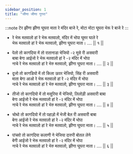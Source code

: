 ```yaml
---
sidebar_position: 1
title: "जीणा जीणा गुगरा"
---
```


:::note टेर
झीणा झीणा घूघरा माता रे मंदिर बाजे रे, मोटा मोटा घूघरा भेरू रे बाजे रे
:::

- रे भेरू मतवालो हां रे भेरू मतवालो, मंदिर में भोपा घूमर घाले रे <br/>
  भेरू मतवालो हां रे भेरू मतवालो, झीणा घूघरा माता। …. || १ ||

- पेलो तो कागदिया में तो रातानाडा भेजियो -२ मूसे री असवारी <br/>
  बाबा बेगा आईजो रे भेरू मतवालो हां रे -२ मंदिर में भोपा <br/>
  नाचे रे भेरू मतवालो हां रे भेरु मतवालो, झीणा घूघरा माता। …. || २ ||

- दूजो तो कागडियो में तो किला ऊपर भेजियो, सिंह री असवारी <br/>
  माता बेगा आओ रे भेरू मतवालो हां रे -२ मंदिर में भोपा <br/>
  नाचे रे भेरू मतवालो हां रे भेरु मतवालो, झीणा घूघरा माता। …. || ३ ||

- तीजो तो कागदियो में तो मसूरिया में भेजियो, लिलोड़ी असवारी बाबा <br/>
  बेगा आईजो रे भेरू मतवालो हां रे -२ मंदिर में भोपा <br/>
  नाचे रे भेरू मतवालो हां रे भेरु मतवालो, झीणा घूघरा माता। …. || ४ ||

- चोथो तो कागदियो में तो पहाड़ो में भेजी बेल री असवारी बाबा <br/>
  बेगा आईजो रे भेरू मतवालो हां रे -२ मंदिर में भोपा <br/>
  नाचे रे भेरू मतवालो हां रे भेरु मतवालो, झीणा घूघरा माता। …. || ५ ||

- पांचवो तो कागदिया कलाणी ने भेजिया दारुरी बोतल लेने <br/>
  बेगी आईजो रे भेरू मतवालो हां रे -२ मंदिर में भोपा <br/>
  नाचे रे भेरू मतवालो हां रे भेरु मतवालो, झीणा घूघरा माता। …. || ६ ||
